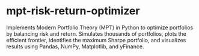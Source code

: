 # mpt-risk-return-optimizer
Implements Modern Portfolio Theory (MPT) in Python to optimize portfolios by balancing risk and return. Simulates thousands of portfolios, plots the efficient frontier, identifies the maximum Sharpe portfolio, and visualizes results using Pandas, NumPy, Matplotlib, and yFinance.
